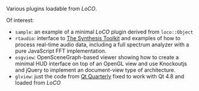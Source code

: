 Various plugins loadable from _LoCO_.

Of interest:

* `sample`: an example of a minimal _LoCO_ plugin derived from `loco::Object`
* `rtaudio`: interface to [The Synthesis Toolkit](https://ccrma.stanford.edu/software/stk) and examples of how to process real-time audio data, including a full spectrum analyzer with a pure JavaScript FFT implementation.
* `osgview`: OpenSceneGraph-based viewer showing how to create a minimal HUD interface on top of an OpenGL view  and use Knockoutjs and jQuery to implement an document-view type of architecture. 
* `glview`: just the code from [Qt Quarterly](http://doc.qt.nokia.com/qq/qq26-openglcanvas.html) fixed to work with Qt 4.8 and loaded from _LoCO_
